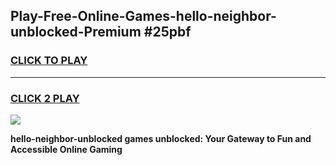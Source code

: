
## Play-Free-Online-Games-hello-neighbor-unblocked-Premium #25pbf
<h3>
<a href="https://premium.freeplayer.one?title=hello-neighbor-unblocked&ref=8M">CLICK TO PLAY</a></h3>
<hr>

<h3>
<a href="https://premium.freeplayer.one?title=hello-neighbor-unblocked&ref=8M">CLICK 2 PLAY</a>
  
</h3>

<a href="https://premium.freeplayer.one?title=hello-neighbor-unblocked&ref=8M"><img src="https://clearcache.store/games.png"></a>


**hello-neighbor-unblocked games unblocked: Your Gateway to Fun and Accessible Online Gaming**
